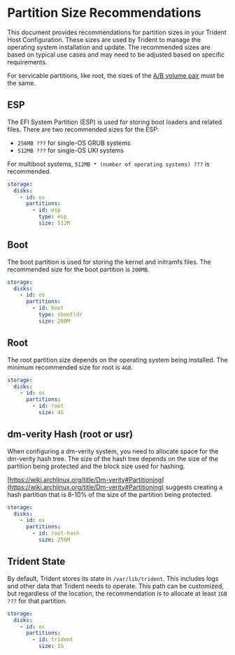 # Partition Size Recommendations

This document provides recommendations for partition sizes in your Trident Host
Configuration. These sizes are used by Trident to manage the operating system
installation and update. The recommended sizes are based on typical use cases
and may need to be adjusted based on specific requirements.

For servicable partitions, like root, the sizes of the
[A/B volume pair](../Reference/Glossary.md#ab-volume-pair) must be the same.

## ESP

The EFI System Partition (ESP) is used for storing boot loaders and related
files. There are two recommended sizes for the ESP:

- `256MB ???` for single-OS GRUB systems
- `512MB ???` for single-OS UKI systems

For multiboot systems, `512MB * (number of operating systems) ???` is
recommended.

``` yaml
storage:
  disks:
    - id: os
      partitions:
        - id: esp
          type: esp
          size: 512M
```

## Boot

The boot partition is used for storing the kernel and initramfs files. The
recommended size for the boot partition is `200MB`.

``` yaml
storage:
  disks:
    - id: os
      partitions:
        - id: boot
          type: xbootldr
          size: 200M
```

## Root

The root partition size depends on the operating system being installed. The
minimum recommended size for root is `4GB`.

``` yaml
storage:
  disks:
    - id: os
      partitions:
        - id: root
          size: 4G
```

## dm-verity Hash (root or usr)

When configuring a dm-verity system, you need to allocate space for the
dm-verity hash tree. The size of the hash tree depends on the size of the
partition being protected and the block size used for hashing.

[https://wiki.archlinux.org/title/Dm-verity#Partitioning](https://wiki.archlinux.org/title/Dm-verity#Partitioning)
suggests creating a hash partition that is 8-10% of the size of the partition
being protected.

``` yaml
storage:
  disks:
    - id: os
      partitions:
        - id: root-hash
          size: 256M
```

## Trident State

By default, Trident stores its state in `/var/lib/trident`. This includes logs
and other data that Trident needs to operate. This path can be customized, but
regardless of the location, the recommendation is to allocate at least
`1GB ???` for that partition.

``` yaml
storage:
  disks:
    - id: os
      partitions:
        - id: trident
          size: 1G
```
